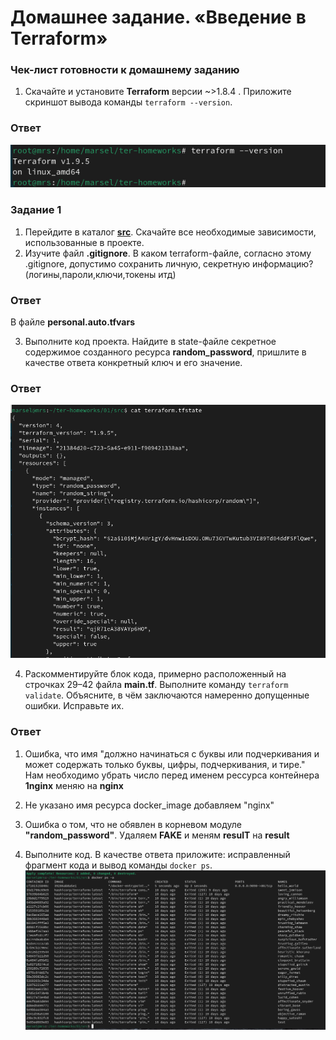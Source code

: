 # Домашнее задание. «Введение в Terraform»


### Чек-лист готовности к домашнему заданию

1. Скачайте и установите **Terraform** версии ~>1.8.4 . Приложите скриншот вывода команды ```terraform --version```.

### Ответ
![alt text](task1_1.png)


### Задание 1

1. Перейдите в каталог [**src**](https://github.com/netology-code/ter-homeworks/tree/main/01/src). Скачайте все необходимые зависимости, использованные в проекте. 
2. Изучите файл **.gitignore**. В каком terraform-файле, согласно этому .gitignore, допустимо сохранить личную, секретную информацию?(логины,пароли,ключи,токены итд)

### Ответ

В файле **personal.auto.tfvars**

3. Выполните код проекта. Найдите  в state-файле секретное содержимое созданного ресурса **random_password**, пришлите в качестве ответа конкретный ключ и его значение.


### Ответ

![alt text](task1_2.png)

4. Раскомментируйте блок кода, примерно расположенный на строчках 29–42 файла **main.tf**.
Выполните команду ```terraform validate```. Объясните, в чём заключаются намеренно допущенные ошибки. Исправьте их.



### Ответ

1.  Ошибка, что имя "должно начинаться с буквы или подчеркивания и может содержать только буквы, цифры, подчеркивания, и тире." Нам необходимо убрать число перед именем рессурса контейнера **1nginx** меняю на **nginx**


2. Не указано имя ресурса docker_image
добавляем "nginx"

3. Ошибка о том, что не обявлен в корневом модуле **"random_password"**. Удаляем **FAKE** и меням **resulT** на **result**

5. Выполните код. В качестве ответа приложите: исправленный фрагмент кода и вывод команды ```docker ps```.
![alt text](task1_3.png)
